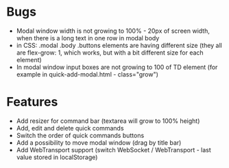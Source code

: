 # Bugs

- Modal window width is not growing to 100% - 20px of screen width, when there is a long text in one row in modal body
- in CSS: .modal .body .buttons elements are having different size (they all are flex-grow: 1, which works, but with a bit different size for each element)
- In modal window input boxes are not growing to 100 of TD element (for example in quick-add-modal.html - class="grow")

# Features

- Add resizer for command bar (textarea will grow to 100% height)
- Add, edit and delete quick commands
- Switch the order of quick commands buttons
- Add a possibility to move modal window (drag by title bar)
- Add WebTransport support (switch WebSocket / WebTransport - last value stored in localStorage)
